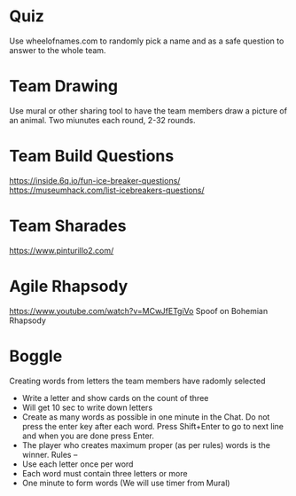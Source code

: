 # Quiz
Use wheelofnames.com to randomly pick a name and as a safe question to answer to the whole team.

# Team Drawing
Use mural or other sharing tool to have the team members draw a picture of an animal.  Two miunutes each round, 2-32 rounds.

# Team Build Questions
https://inside.6q.io/fun-ice-breaker-questions/
https://museumhack.com/list-icebreakers-questions/

# Team Sharades
https://www.pinturillo2.com/

# Agile Rhapsody
https://www.youtube.com/watch?v=MCwJfETgiVo
Spoof on Bohemian Rhapsody

# Boggle 
Creating words from letters the team members have radomly selected
  * Write a letter and show cards on the count of three
  * Will get 10 sec to write down letters
  * Create as many words as possible in one minute in the Chat. Do not press the enter key after each word. Press Shift+Enter to go to next line and when you are done press Enter.
  * The player who creates maximum proper (as per rules) words is the winner.
Rules –
  * Use each letter once per word
  * Each word must contain three letters or more
  * One minute to form words (We will use timer from Mural)

